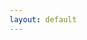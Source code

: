 ```yaml
---
layout: default
---
```


<div id = "app">
<!--<div :class = "shadow.state" id = "app">-->
    <state-view :shadow = "shadow" :ready = "ready"></state-view>
    <google-login></google-login>
    <time-d-three :movements = "movements" :strategies = "strategies" :shadow = "shadow" :ready = "ready"></time-d-three>
    <alarm-controls :shadow = "shadow" :ready = "ready"></alarm-controls>
    <version-stamp></version-stamp>
</div>
<script src="js/main.js"></script>

